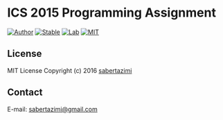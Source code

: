 # ICS 2015 Programming Assignment

[![Author](https://img.shields.io/badge/author-sabertazimi-lightgrey.svg)](https://github.com/sabertazimi)
[![Stable](https://img.shields.io/badge/stability-stable-brightgreen.svg)](https://github.com/sabertazimi/os-nemu)
[![Lab](https://img.shields.io/badge/lab-os-brightgreen.svg)](https://github.com/sabertazimi/os-nemu)
[![MIT](https://img.shields.io/badge/license-mit-brightgreen.svg)](https://raw.githubusercontent.com/sabertazimi/os-nemu/master/LICENSE)

## License

MIT License Copyright (c) 2016 [sabertazimi](https://github.com)

## Contact

E-mail: sabertazimi@gmail.com
